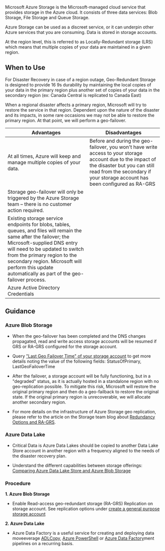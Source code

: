
Microsoft Azure Storage is the Microsoft-managed cloud service that provides storage in the Azure cloud. It consists of three data services: Blob Storage, File Storage and Queue Storage.  


Azure Storage can be used as a discreet service, or it can underpin other Azure services that you are consuming. Data is stored in storage accounts. 


At the region level, this is referred to as Locally-Redundant storage (LRS) which means that multiple copies of your data are maintained in a given region. 


## When to Use 

For Disaster Recovery in case of a region outage, Geo-Redundant Storage is designed to provide 16 9s durability by maintaining the local copies of your data in the primary region plus another set of copies of your data in the secondary region (ex: Canada Central is replicated to Canada East) 


When a regional disaster affects a primary region, Microsoft will try to restore the service in that region. Dependent upon the nature of the disaster and its impacts, in some rare occasions we may not be able to restore the primary region. At that point, we will perform a geo-failover.  

| __Advantages__ | __Disadvantages__ |
|------------------------------|----------------------------|
| At all times, Azure will keep and manage multiple copies of your data.   | Before and during the geo-failover, you won't have write access to your storage account due to the impact of the disaster but you can still read from the secondary if your storage account has been configured as RA-GRS   | 
| Storage geo-failover will only be triggered by the Azure Storage team – there is no customer action required.   | | 
| Existing storage service endpoints for blobs, tables, queues, and files will remain the same after the failover; the Microsoft-supplied DNS entry will need to be updated to switch from the primary region to the secondary region. Microsoft will perform this update automatically as part of the geo-failover process.  | | 
| Azure Active Directory Credentials   | | 
 

## Guidance 



### Azure Blob Storage 

  - When the geo-failover has been completed and the DNS changes propagated, read and write access storage accounts will be resumed if GRS or RA-GRS configured for the storage account.  

  - Query ["Last Geo Failover Time" of your storage account](https://msdn.microsoft.com/library/azure/ee460802.aspx)  to get more details noting the value of the following fields: StatusOfPrimary, LastGeoFailoverTime 

  - After the failover, a storage account will be fully functioning, but in a "degraded" status, as it is actually hosted in a standalone region with no geo-replication possible. To mitigate this risk, Microsoft will restore the original primary region and then do a geo-failback to restore the original state. If the original primary region is unrecoverable, we will allocate another secondary region.  

  - For more details on the infrastructure of Azure Storage geo replication, please refer to the article on the Storage team blog about [Redundancy Options and RA-GRS](https://blogs.msdn.microsoft.com/windowsazurestorage/2013/12/11/windows-azure-storage-redundancy-options-and-read-access-geo-redundant-storage/). 


### Azure Data Lake 

  - Critical Data is Azure Data Lakes should be copied to  another Data Lake Store account in another region with a frequency aligned to the needs of the disaster recovery plan.  

  - Understand the different capabilities between storage offerings: [Comparing Azure Data Lake Store and Azure Blob Storage](https://docs.microsoft.com/en-us/azure/data-lake-store/data-lake-store-comparison-with-blob-storage) 



### Procedure 


**1. Azure Blob Storage** 

  - Enable Read-access geo-redundant storage (RA-GRS) Replication on storage account. See replication options under [create a general purpose storage account](https://docs.microsoft.com/en-us/azure/storage/common/storage-quickstart-create-account?toc=%2Fazure%2Fstorage%2Fblobs%2Ftoc.json&tabs=portal#create-a-general-purpose-storage-account) 

**2. Azure Data Lake**

  - Azure Data Factory is a useful service for creating and deploying data moveeverage [ADLCopy](https://docs.microsoft.com/en-us/azure/data-lake-store/data-lake-store-copy-data-azure-storage-blob), [Azure PowerShell](https://docs.microsoft.com/en-us/azure/data-lake-store/data-lake-store-get-started-powershell) or [Azure Data Factory](https://docs.microsoft.com/en-us/azure/data-factory/connector-azure-data-lake-store)ment pipelines on a recurring basis. 




 
